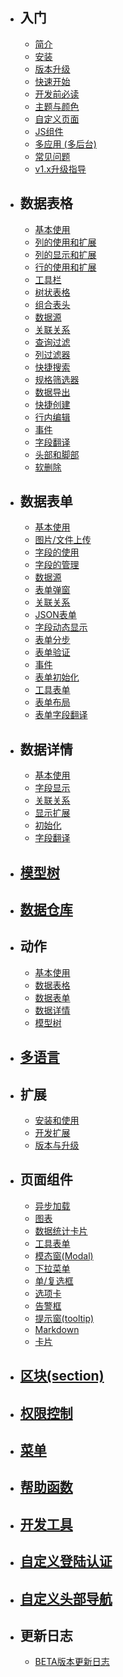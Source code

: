
- ## 入门
  - [简介](introduction.md)
  - [安装](installation.md)
  - [版本升级](update.md)
  - [快速开始](quick-start.md)
  - [开发前必读](notice.md)
  - [主题与颜色](theme.md)
  - [自定义页面](custom-page.md)
  - [JS组件](js.md)
  - [多应用 (多后台)](multi-app.md)
  - [常见问题](qa.md)
  - [v1.x升级指导](1-x-upgrade.md)
- ## 数据表格
  - [基本使用](model-grid.md)
  - [列的使用和扩展](model-grid-column.md)
  - [列的显示和扩展](model-grid-column-display.md)
  - [行的使用和扩展](model-grid-actions.md)
  - [工具栏](model-grid-custom-tools.md)
  - [树状表格](model-grid-tree.md)
  - [组合表头](model-grid-combination.md)
  - [数据源](model-grid-data.md)
  - [关联关系](model-grid-relationship.md)
  - [查询过滤](model-grid-filters.md)
  - [列过滤器](model-grid-column-filter.md)
  - [快捷搜索](model-grid-quick-search.md)
  - [规格筛选器](model-grid-selector.md)
  - [数据导出](model-grid-export.md)
  - [快捷创建](model-grid-quick-create.md)
  - [行内编辑](model-grid-editable.md)
  - [事件](model-grid-events.md)
  - [字段翻译](model-grid-trans.md)
  - [头部和脚部](model-grid-header.md)
  - [软删除](model-grid-softdelete.md)
- ## 数据表单
  - [基本使用](model-form.md)
  - [图片/文件上传](model-form-upload.md)
  - [字段的使用](model-form-fields.md)
  - [字段的管理](model-form-field-management.md)
  - [数据源](model-form-data.md)
  - [表单弹窗](model-form-modal.md)
  - [关联关系](model-relationship.md)
  - [JSON表单](model-json.md)
  - [字段动态显示](model-form-when.md)
  - [表单分步](model-form-step.md)
  - [表单验证](model-form-validation.md)
  - [事件](model-form-callback.md)
  - [表单初始化](model-form-init.md)
  - [工具表单](widgets-form.md)
  - [表单布局](model-form-layout.md)
  - [表单字段翻译](model-form-trans.md)
- ## 数据详情
  - [基本使用](model-show.md)
  - [字段显示](model-show-field.md)
  - [关联关系](model-show-relation.md)
  - [显示扩展](model-show-extend.md)      
  - [初始化](model-show-init.md)
  - [字段翻译](model-show-trans.md)
- ## [模型树](model-tree.md)
- ## [数据仓库](model-repository.md)
- ## 动作
  - [基本使用](action.md)
  - [数据表格](action-grid.md)
  - [数据表单](action-form.md)
  - [数据详情](action-show.md)
  - [模型树](action-tree.md)
- ## [多语言](trans.md)
- ## 扩展
  - [安装和使用](extension-install.md)
  - [开发扩展](extension-dev.md)
  - [版本与升级](extension-upgrade.md)
- ## 页面组件
  - [异步加载](lazy.md)
  - [图表](widgets-charts.md)
  - [数据统计卡片](widgets-data-card.md)
  - [工具表单](widgets-form.md)
  - [模态窗(Modal)](widgets-modal.md)
  - [下拉菜单](widgets-dropdown.md)
  - [单/复选框](widgets-checkbox.md)
  - [选项卡](widgets-tab.md)
  - [告警框](widgets-alert.md)
  - [提示窗(tooltip)](widgets-tooltip.md)
  - [Markdown](widgets-markdown.md)
  - [卡片](widgets-box.md)
- ## [区块(section)](section.md)
- ## [权限控制](permission.md)
- ## [菜单](menu.md)
- ## [帮助函数](function.md)
- ## [开发工具](helpers.md)
- ## [自定义登陆认证](custom-authentication.md)
- ## [自定义头部导航](custom-navbar.md)
- ## 更新日志
  - [BETA版本更新日志](beta-change-log.md)